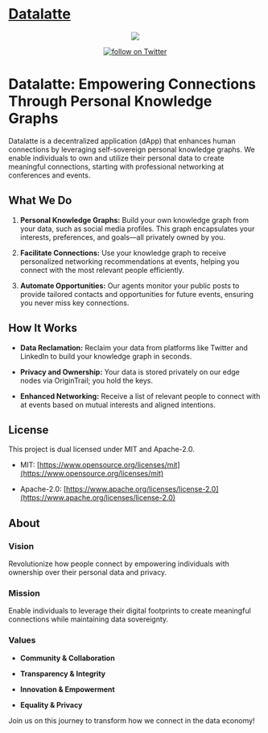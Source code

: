 [Datalatte](https://www.datalatte.com)
========

<p align="center">
    <img src="https://www.datalatte.com/imgs/datalatte.svg">
</p>
<p align="center">
    <a href="https://twitter.com/intent/follow?screen_name=datalatteAi">
        <img src="https://img.shields.io/twitter/follow/datalatteAi?style=social&logo=twitter"
            alt="follow on Twitter"></a>
</p>

# Datalatte: Empowering Connections Through Personal Knowledge Graphs

Datalatte is a decentralized application (dApp) that enhances human connections by leveraging self-sovereign personal knowledge graphs. We enable individuals to own and utilize their personal data to create meaningful connections, starting with professional networking at conferences and events.

## What We Do

1. **Personal Knowledge Graphs:** Build your own knowledge graph from your data, such as social media profiles. This graph encapsulates your interests, preferences, and goals—all privately owned by you.

2. **Facilitate Connections:** Use your knowledge graph to receive personalized networking recommendations at events, helping you connect with the most relevant people efficiently.

3. **Automate Opportunities:** Our agents monitor your public posts to provide tailored contacts and opportunities for future events, ensuring you never miss key connections.

## How It Works

- **Data Reclamation:** Reclaim your data from platforms like Twitter and LinkedIn to build your knowledge graph in seconds.

- **Privacy and Ownership:** Your data is stored privately on our edge nodes via OriginTrail; you hold the keys.

- **Enhanced Networking:** Receive a list of relevant people to connect with at events based on mutual interests and aligned intentions.


## License

This project is dual licensed under MIT and Apache-2.0.

- MIT: [https://www.opensource.org/licenses/mit](https://www.opensource.org/licenses/mit)

- Apache-2.0: [https://www.apache.org/licenses/license-2.0](https://www.apache.org/licenses/license-2.0)

## About

### Vision

Revolutionize how people connect by empowering individuals with ownership over their personal data and privacy.

### Mission

Enable individuals to leverage their digital footprints to create meaningful connections while maintaining data sovereignty.

### Values

- **Community & Collaboration**

- **Transparency & Integrity**

- **Innovation & Empowerment**

- **Equality & Privacy**

Join us on this journey to transform how we connect in the data economy!
